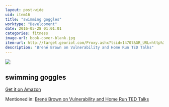 ```yaml
---
layout: post-wide
uid: item16
title: "swimming goggles"
worktype: "Development"
date: 2016-05-28 01:01:01
categories: fitness
image-url: book-cover-blank.jpg
item-url: http://target.georiot.com/Proxy.ashx?tsid=14707&GR_URL=http%3A%2F%2Fwww.amazon.com%2FAqua-Sphere-Kaiman-Swimming-Goggles%2Fdp%2FB00HQL9AEI%2F
description: "Brené Brown on Vulnerability and Home Run TED Talks"
---
```

<a href="http://target.georiot.com/Proxy.ashx?tsid=14707&GR_URL=http%3A%2F%2Fwww.amazon.com%2FAqua-Sphere-Kaiman-Swimming-Goggles%2Fdp%2FB00HQL9AEI%2F" target="blank"><img src="../../../../img/thumbs/book-cover-blank.jpg" class="prod-img"></a>
<h2>swimming goggles</h2>
<p><a href="http://target.georiot.com/Proxy.ashx?tsid=14707&GR_URL=http%3A%2F%2Fwww.amazon.com%2FAqua-Sphere-Kaiman-Swimming-Goggles%2Fdp%2FB00HQL9AEI%2F" target="blank">Get it on Amazon</a><p>
<p>Mentioned in: <a href="http://fourhourworkweek.com/2015/08/28/brene-brown-on-vulnerability-and-home-run-ted-talks/" target="blank">Brené Brown on Vulnerability and Home Run TED Talks</a></p>
